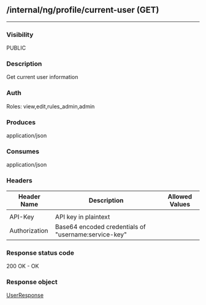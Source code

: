## /internal/ng/profile/current-user (GET)
---
### Visibility
PUBLIC
### Description
Get current user information
### Auth
Roles: view,edit,rules_admin,admin
### Produces
application/json
### Consumes
application/json
### Headers
| Header Name | Description | Allowed Values |
| ----------- | ----------- | ----------- |
|  |  |  |
| API-Key | API key in plaintext |  |
| Authorization | Base64 encoded credentials of &quot;username:service-key&quot; |  |
### Response status code
200 OK - OK
### Response object
[UserResponse](<../../objects/UserResponse.md>)
